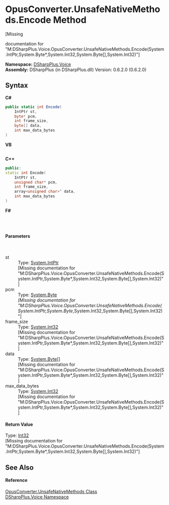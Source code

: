 # OpusConverter.UnsafeNativeMethods.Encode Method 
 

\[Missing <summary> documentation for "M:DSharpPlus.Voice.OpusConverter.UnsafeNativeMethods.Encode(System.IntPtr,System.Byte*,System.Int32,System.Byte[],System.Int32)"\]

**Namespace:**&nbsp;<a href="721897d8-8fb1-1e49-ffd9-d615b59914fb">DSharpPlus.Voice</a><br />**Assembly:**&nbsp;DSharpPlus (in DSharpPlus.dll) Version: 0.6.2.0 (0.6.2.0)

## Syntax

**C#**<br />
``` C#
public static int Encode(
	IntPtr st,
	byte* pcm,
	int frame_size,
	byte[] data,
	int max_data_bytes
)
```

**VB**<br />
``` VB

```

**C++**<br />
``` C++
public:
static int Encode(
	IntPtr st, 
	unsigned char* pcm, 
	int frame_size, 
	array<unsigned char>^ data, 
	int max_data_bytes
)
```

**F#**<br />
``` F#

```

<br />

#### Parameters
&nbsp;<dl><dt>st</dt><dd>Type: <a href="http://msdn2.microsoft.com/en-us/library/5he14kz8" target="_blank">System.IntPtr</a><br />\[Missing <param name="st"/> documentation for "M:DSharpPlus.Voice.OpusConverter.UnsafeNativeMethods.Encode(System.IntPtr,System.Byte*,System.Int32,System.Byte[],System.Int32)"\]</dd><dt>pcm</dt><dd>Type: <a href="http://msdn2.microsoft.com/en-us/library/yyb1w04y" target="_blank">System.Byte</a>*<br />\[Missing <param name="pcm"/> documentation for "M:DSharpPlus.Voice.OpusConverter.UnsafeNativeMethods.Encode(System.IntPtr,System.Byte*,System.Int32,System.Byte[],System.Int32)"\]</dd><dt>frame_size</dt><dd>Type: <a href="http://msdn2.microsoft.com/en-us/library/td2s409d" target="_blank">System.Int32</a><br />\[Missing <param name="frame_size"/> documentation for "M:DSharpPlus.Voice.OpusConverter.UnsafeNativeMethods.Encode(System.IntPtr,System.Byte*,System.Int32,System.Byte[],System.Int32)"\]</dd><dt>data</dt><dd>Type: <a href="http://msdn2.microsoft.com/en-us/library/yyb1w04y" target="_blank">System.Byte</a>[]<br />\[Missing <param name="data"/> documentation for "M:DSharpPlus.Voice.OpusConverter.UnsafeNativeMethods.Encode(System.IntPtr,System.Byte*,System.Int32,System.Byte[],System.Int32)"\]</dd><dt>max_data_bytes</dt><dd>Type: <a href="http://msdn2.microsoft.com/en-us/library/td2s409d" target="_blank">System.Int32</a><br />\[Missing <param name="max_data_bytes"/> documentation for "M:DSharpPlus.Voice.OpusConverter.UnsafeNativeMethods.Encode(System.IntPtr,System.Byte*,System.Int32,System.Byte[],System.Int32)"\]</dd></dl>

#### Return Value
Type: <a href="http://msdn2.microsoft.com/en-us/library/td2s409d" target="_blank">Int32</a><br />\[Missing <returns> documentation for "M:DSharpPlus.Voice.OpusConverter.UnsafeNativeMethods.Encode(System.IntPtr,System.Byte*,System.Int32,System.Byte[],System.Int32)"\]

## See Also


#### Reference
<a href="b8666221-a414-16f6-cb86-86e7d955168b">OpusConverter.UnsafeNativeMethods Class</a><br /><a href="721897d8-8fb1-1e49-ffd9-d615b59914fb">DSharpPlus.Voice Namespace</a><br />